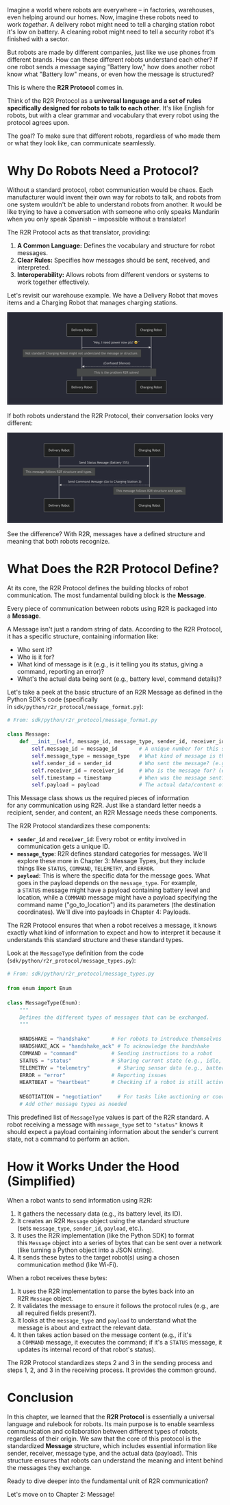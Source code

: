 
Imagine a world where robots are everywhere – in factories, warehouses, even helping around our homes. Now, imagine these robots need to work *together*. A delivery robot might need to tell a charging station robot it's low on battery. A cleaning robot might need to tell a security robot it's finished with a sector.

But robots are made by different companies, just like we use phones from different brands. How can these different robots understand each other? If one robot sends a message saying "Battery low," how does another robot know what "Battery low" means, or even how the message is structured?

This is where the **R2R Protocol** comes in.

Think of the R2R Protocol as a **universal language and a set of rules specifically designed for robots to talk to each other**. It's like English for robots, but with a clear grammar and vocabulary that every robot using the protocol agrees upon.

The goal? To make sure that different robots, regardless of who made them or what they look like, can communicate seamlessly.

# **Why Do Robots Need a Protocol?**

Without a standard protocol, robot communication would be chaos. Each manufacturer would invent their own way for robots to talk, and robots from one system wouldn't be able to understand robots from another. It would be like trying to have a conversation with someone who only speaks Mandarin when you only speak Spanish – impossible without a translator!

The R2R Protocol acts as that translator, providing:

1. **A Common Language:** Defines the vocabulary and structure for robot messages.
2. **Clear Rules:** Specifies how messages should be sent, received, and interpreted.
3. **Interoperability:** Allows robots from different vendors or systems to work together effectively.

Let's revisit our warehouse example. We have a Delivery Robot that moves items and a Charging Robot that manages charging stations.

![1_Chapter_1_R2R_Protocol](./1_Chapter_1_R2R_Protocol.png)

If both robots understand the R2R Protocol, their conversation looks very different:

![2_Chapter_1_R2R_Protocol](./2_Chapter_1_R2R_Protocol.png)

See the difference? With R2R, messages have a defined structure and meaning that both robots recognize.

# **What Does the R2R Protocol Define?**

At its core, the R2R Protocol defines the building blocks of robot communication. The most fundamental building block is the **Message**.

Every piece of communication between robots using R2R is packaged into a **Message**.

A Message isn't just a random string of data. According to the R2R Protocol, it has a specific structure, containing information like:

- Who sent it?
- Who is it for?
- What kind of message is it (e.g., is it telling you its status, giving a command, reporting an error)?
- What's the actual data being sent (e.g., battery level, command details)?

Let's take a peek at the basic structure of an R2R Message as defined in the Python SDK's code (specifically in `sdk/python/r2r_protocol/message_format.py`):

```python
# From: sdk/python/r2r_protocol/message_format.py

class Message:
    def __init__(self, message_id, message_type, sender_id, receiver_id, timestamp, payload):
        self.message_id = message_id       # A unique number for this specific message
        self.message_type = message_type   # What kind of message is this? (e.g., "status", "command")
        self.sender_id = sender_id         # Who sent the message? (e.g., "delivery_robot_001")
        self.receiver_id = receiver_id     # Who is the message for? (e.g., "charging_station_003" or "all")
        self.timestamp = timestamp         # When was the message sent?
        self.payload = payload             # The actual data/content of the message
```

This Message class shows us the required pieces of information for any communication using R2R. Just like a standard letter needs a recipient, sender, and content, an R2R Message needs these components.

The R2R Protocol standardizes these components:

- **`sender_id`** and **`receiver_id`**: Every robot or entity involved in communication gets a unique ID.
- **`message_type`**: R2R defines standard categories for messages. We'll explore these more in Chapter 3: Message Types, but they include things like `STATUS`, `COMMAND`, `TELEMETRY`, and `ERROR`.
- **`payload`**: This is where the specific data for the message goes. What goes in the payload depends on the `message_type`. For example, a `STATUS` message might have a payload containing battery level and location, while a `COMMAND` message might have a payload specifying the command name ("go_to_location") and its parameters (the destination coordinates). We'll dive into payloads in Chapter 4: Payloads.

The R2R Protocol ensures that when a robot receives a message, it knows exactly what kind of information to expect and how to interpret it because it understands this standard structure and these standard types.

Look at the `MessageType` definition from the code (`sdk/python/r2r_protocol/message_types.py`):

```python
# From: sdk/python/r2r_protocol/message_types.py

from enum import Enum

class MessageType(Enum):
    """
    Defines the different types of messages that can be exchanged.
    """

    HANDSHAKE = "handshake"       # For robots to introduce themselves
    HANDSHAKE_ACK = "handshake_ack" # To acknowledge the handshake
    COMMAND = "command"           # Sending instructions to a robot
    STATUS = "status"             # Sharing current state (e.g., idle, busy)
    TELEMETRY = "telemetry"         # Sharing sensor data (e.g., battery, position)
    ERROR = "error"               # Reporting issues
    HEARTBEAT = "heartbeat"       # Checking if a robot is still active

    NEGOTIATION = "negotiation"     # For tasks like auctioning or coordinating work
    # Add other message types as needed
``` 

This predefined list of `MessageType` values is part of the R2R standard. A robot receiving a message with `message_type` set to `"status"` knows it should expect a payload containing information about the sender's current state, not a command to perform an action.

# **How it Works Under the Hood (Simplified)**

When a robot wants to send information using R2R:

1. It gathers the necessary data (e.g., its battery level, its ID).
2. It creates an R2R `Message` object using the standard structure (sets `message_type`, `sender_id`, `payload`, etc.).
3. It uses the R2R implementation (like the Python SDK) to format this `Message` object into a series of bytes that can be sent over a network (like turning a Python object into a JSON string).
4. It sends these bytes to the target robot(s) using a chosen communication method (like Wi-Fi).

When a robot receives these bytes:

1. It uses the R2R implementation to parse the bytes back into an R2R `Message` object.
2. It validates the message to ensure it follows the protocol rules (e.g., are all required fields present?).
3. It looks at the `message_type` and `payload` to understand what the message is about and extract the relevant data.
4. It then takes action based on the message content (e.g., if it's a `COMMAND` message, it executes the command; if it's a `STATUS` message, it updates its internal record of that robot's status).

The R2R Protocol standardizes steps 2 and 3 in the sending process and steps 1, 2, and 3 in the receiving process. It provides the common ground.

# **Conclusion**

In this chapter, we learned that the **R2R Protocol** is essentially a universal language and rulebook for robots. Its main purpose is to enable seamless communication and collaboration between different types of robots, regardless of their origin. We saw that the core of this protocol is the standardized **Message** structure, which includes essential information like sender, receiver, message type, and the actual data (payload). This structure ensures that robots can understand the meaning and intent behind the messages they exchange.

Ready to dive deeper into the fundamental unit of R2R communication?

Let's move on to Chapter 2: Message!

